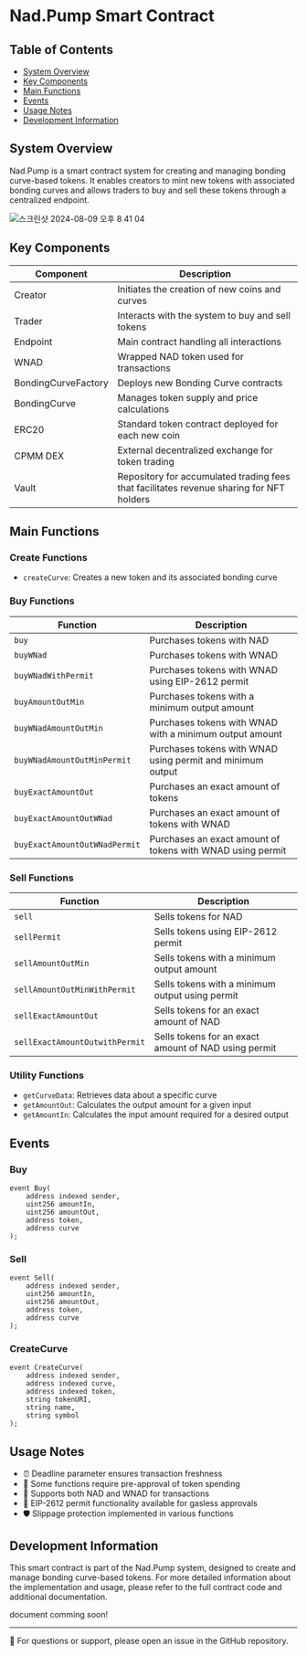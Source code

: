 # Nad.Pump Smart Contract

## Table of Contents

- [System Overview](#system-overview)
- [Key Components](#key-components)
- [Main Functions](#main-functions)
- [Events](#events)
- [Usage Notes](#usage-notes)
- [Development Information](#development-information)

## System Overview

Nad.Pump is a smart contract system for creating and managing bonding curve-based tokens. It enables creators to mint new tokens with associated bonding curves and allows traders to buy and sell these tokens through a centralized endpoint.


![스크린샷 2024-08-09 오후 8 41 04](https://github.com/user-attachments/assets/5fca3aa4-787c-4e23-8e17-3e9cfe21408d)




## Key Components
| Component           | Description                                                                                   |
|---------------------|-----------------------------------------------------------------------------------------------|
| Creator             | Initiates the creation of new coins and curves                                                |
| Trader              | Interacts with the system to buy and sell tokens                                              |
| Endpoint            | Main contract handling all interactions                                                       |
| WNAD                | Wrapped NAD token used for transactions                                                       |
| BondingCurveFactory | Deploys new Bonding Curve contracts                                                           |
| BondingCurve        | Manages token supply and price calculations                                                   |
| ERC20               | Standard token contract deployed for each new coin                                            |
| CPMM DEX            | External decentralized exchange for token trading                                             |
| Vault               | Repository for accumulated trading fees that facilitates revenue sharing for NFT holders      |


## Main Functions    

### Create Functions

- `createCurve`: Creates a new token and its associated bonding curve

### Buy Functions

| Function                      | Description                                                |
| ----------------------------- | ---------------------------------------------------------- |
| `buy`                         | Purchases tokens with NAD                                  |
| `buyWNad`                     | Purchases tokens with WNAD                                 |
| `buyWNadWithPermit`           | Purchases tokens with WNAD using EIP-2612 permit           |
| `buyAmountOutMin`             | Purchases tokens with a minimum output amount              |
| `buyWNadAmountOutMin`         | Purchases tokens with WNAD with a minimum output amount    |
| `buyWNadAmountOutMinPermit`   | Purchases tokens with WNAD using permit and minimum output |
| `buyExactAmountOut`           | Purchases an exact amount of tokens                        |
| `buyExactAmountOutWNad`       | Purchases an exact amount of tokens with WNAD              |
| `buyExactAmountOutWNadPermit` | Purchases an exact amount of tokens with WNAD using permit |

### Sell Functions

| Function                       | Description                                          |
| ------------------------------ | ---------------------------------------------------- |
| `sell`                         | Sells tokens for NAD                                 |
| `sellPermit`                   | Sells tokens using EIP-2612 permit                   |
| `sellAmountOutMin`             | Sells tokens with a minimum output amount            |
| `sellAmountOutMinWithPermit`   | Sells tokens with a minimum output using permit      |
| `sellExactAmountOut`           | Sells tokens for an exact amount of NAD              |
| `sellExactAmountOutwithPermit` | Sells tokens for an exact amount of NAD using permit |

### Utility Functions

- `getCurveData`: Retrieves data about a specific curve
- `getAmountOut`: Calculates the output amount for a given input
- `getAmountIn`: Calculates the input amount required for a desired output

## Events

### Buy

```solidity
event Buy(
    address indexed sender,
    uint256 amountIn,
    uint256 amountOut,
    address token,
    address curve
);
```

### Sell

```solidity
event Sell(
    address indexed sender,
    uint256 amountIn,
    uint256 amountOut,
    address token,
    address curve
);
```

### CreateCurve

```solidity
event CreateCurve(
    address indexed sender,
    address indexed curve,
    address indexed token,
    string tokenURI,
    string name,
    string symbol
);
```

## Usage Notes

- ⏰ Deadline parameter ensures transaction freshness
- 🔐 Some functions require pre-approval of token spending
- 💱 Supports both NAD and WNAD for transactions
- 📝 EIP-2612 permit functionality available for gasless approvals
- 🛡️ Slippage protection implemented in various functions

## Development Information

This smart contract is part of the Nad.Pump system, designed to create and manage bonding curve-based tokens. For more detailed information about the implementation and usage, please refer to the full contract code and additional documentation.

document comming soon!

---

📌 For questions or support, please open an issue in the GitHub repository.
